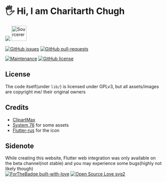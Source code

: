 # :raised_hand_with_fingers_splayed: Hi, I am Charitarth Chugh

<img src="https://github-readme-stats.vercel.app/api?username=charitarthchugh&&show_icons=true&title_color=ffffff&icon_color=bb2acf&text_color=daf7dc&bg_color=191919">
<a href="https://sourcerer.io/charitarthchugh"><img src="https://sourcerer.io/icons/logo-sharing.svg"height="48px" alt="Sourcerer"></a>

[![GitHub issues](https://img.shields.io/github/issues/charitarthchugh/charitarthchugh.svg)](https://GitHub.com/charitarthchugh/charitarthchugh/issues/) [![GitHub pull-requests](https://img.shields.io/github/issues-pr/charitarthchugh/charitarthchugh.svg)](https://GitHub.com/charitarthchugh/charitarthchugh/pull/)

[![Maintenance](https://img.shields.io/badge/Maintained%3F-yes-green.svg)](https://GitHub.com/charitarthchugh/charitarthchugh/graphs/commit-activity)   [![GitHub license](https://img.shields.io/github/license/charitarthchugh/charitarthchugh)](https://github.com/charitarthchugh/charitarthchugh/blob/master/LICENSE) 

## License

The code itself(under `lib/`) is licensed under GPLv3, but all assets/images are copyright me/ their original owners
## Credits
* [ClipartMax](https://www.clipartmax.com/middle/m2i8i8m2H7H7A0H7_spaceship-clipart-yellow-transparent-background-spaceship-png/)
* [System 76](system76.com/pop/ "system76.com") for some assets
* [Flutter-rus](github.com/charitarthhchugh "github.com") for the icon
## Sidenote
While creating this website, Flutter web integration was only available on the beta channel(not stable) and you may experience some bugs(highly not likely though)  
[![ForTheBadge built-with-love](http://ForTheBadge.com/images/badges/built-with-love.svg)](https://GitHub.com/Naereen/) [![Open Source Love svg2](https://badges.frapsoft.com/os/v2/open-source.svg?v=103)](https://github.com/ellerbrock/open-source-badges/)